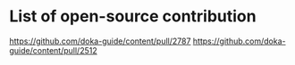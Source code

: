# List of open-source contribution
https://github.com/doka-guide/content/pull/2787
https://github.com/doka-guide/content/pull/2512
